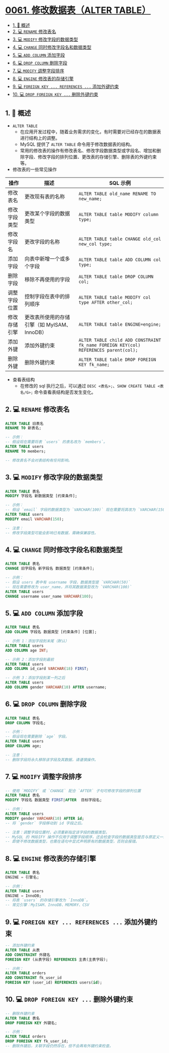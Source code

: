 # [0061. 修改数据表（ALTER TABLE）](https://github.com/Tdahuyou/TNotes.sql/tree/main/notes/0061.%20%E4%BF%AE%E6%94%B9%E6%95%B0%E6%8D%AE%E8%A1%A8%EF%BC%88ALTER%20TABLE%EF%BC%89)

<!-- region:toc -->

- [1. 📝 概述](#1--概述)
- [2. 💻 `RENAME` 修改表名](#2--rename-修改表名)
- [3. 💻 `MODIFY` 修改字段的数据类型](#3--modify-修改字段的数据类型)
- [4. 💻 `CHANGE` 同时修改字段名和数据类型](#4--change-同时修改字段名和数据类型)
- [5. 💻 `ADD COLUMN` 添加字段](#5--add-column-添加字段)
- [6. 💻 `DROP COLUMN` 删除字段](#6--drop-column-删除字段)
- [7. 💻 `MODIFY` 调整字段排序](#7--modify-调整字段排序)
- [8. 💻 `ENGINE` 修改表的存储引擎](#8--engine-修改表的存储引擎)
- [9. 💻 `FOREIGN KEY ... REFERENCES ...` 添加外键约束](#9--foreign-key--references--添加外键约束)
- [10. 💻 `DROP FOREIGN KEY ...` 删除外键约束](#10--drop-foreign-key--删除外键约束)

<!-- endregion:toc -->

## 1. 📝 概述

- `ALTER TABLE`
  - 在应用开发过程中，随着业务需求的变化，有时需要对已经存在的数据表进行结构上的调整。
  - MySQL 提供了 `ALTER TABLE` 命令用于修改数据表的结构。
  - 常用的修改表的操作有修改表名、修改字段数据类型或字段名、增加和删除字段、修改字段的排列位置、更改表的存储引擎、删除表的外键约束等。
- 修改表的一些常见操作

| 操作 | 描述 | SQL 示例 |
| --- | --- | --- |
| 修改表名 | 更改现有表的名称 | `ALTER TABLE old_name RENAME TO new_name;` |
| 修改字段类型 | 更改某个字段的数据类型 | `ALTER TABLE table MODIFY column type;` |
| 修改字段名 | 更改字段的名称 | `ALTER TABLE table CHANGE old_col new_col type;` |
| 添加字段 | 向表中新增一个或多个字段 | `ALTER TABLE table ADD COLUMN col type;` |
| 删除字段 | 移除不再使用的字段 | `ALTER TABLE table DROP COLUMN col;` |
| 调整字段位置 | 控制字段在表中的排列顺序 | `ALTER TABLE table MODIFY col type AFTER other_col;` |
| 修改存储引擎 | 更改表所使用的存储引擎（如 MyISAM、InnoDB） | `ALTER TABLE table ENGINE=engine;` |
| 添加外键 | 添加外键约束 | `ALTER TABLE child ADD CONSTRAINT fk_name FOREIGN KEY(col) REFERENCES parent(col);` |
| 删除外键 | 删除外键约束 | `ALTER TABLE table DROP FOREIGN KEY fk_name;` |

- 查看表结构
  - 在修改的 sql 执行之后，可以通过 `DESC <表名>;`、`SHOW CREATE TABLE <表名/G>;` 命令查看表结构是否发生变化。

## 2. 💻 `RENAME` 修改表名

```sql
ALTER TABLE 旧表名
RENAME TO 新表名;

-- 示例：
-- 假设现在需要将表 `users` 的表名改为 `members`。
ALTER TABLE users
RENAME TO members;

-- 修改表名不会对表结构有任何影响。
```

## 3. 💻 `MODIFY` 修改字段的数据类型

```sql
ALTER TABLE 表名
MODIFY 字段名 新数据类型 [约束条件];

-- 示例：
-- 假设 `email` 字段的数据类型为 `VARCHAR(100)` 现在需要将其改为 `VARCHAR(150)`。
ALTER TABLE users
MODIFY email VARCHAR(150);

-- 注意：
-- 修改字段类型可能会影响已有数据，需确保兼容性。
```

## 4. 💻 `CHANGE` 同时修改字段名和数据类型

```sql
ALTER TABLE 表名
CHANGE 旧字段名 新字段名 数据类型 [约束条件];

-- 示例：
-- 假设 users 表中有 username 字段，数据类型是 `VARCHAR(50)`
-- 现在需要修改为 user_name，并将其数据类型改为 `VARCHAR(100)`
ALTER TABLE users
CHANGE username user_name VARCHAR(100);
```

## 5. 💻 `ADD COLUMN` 添加字段

```sql
ALTER TABLE 表名
ADD COLUMN 字段名 数据类型 [约束条件] [位置];

-- 示例 1：添加字段到末尾（默认）
ALTER TABLE users
ADD COLUMN age INT;

-- 示例 2：添加字段到最前
ALTER TABLE users
ADD COLUMN id_card VARCHAR(18) FIRST;

-- 示例 3：添加字段到某一列之后
ALTER TABLE users
ADD COLUMN gender VARCHAR(10) AFTER username;
```

## 6. 💻 `DROP COLUMN` 删除字段

```sql
ALTER TABLE 表名
DROP COLUMN 字段名;

-- 示例：
-- 假设现在需要删除 `age` 字段。
ALTER TABLE users
DROP COLUMN age;

-- 注意：
-- 删除字段将永久移除该字段及其数据，请谨慎操作。
```

## 7. 💻 `MODIFY` 调整字段排序

```sql
-- 使用 `MODIFY` 或 `CHANGE` 配合 `AFTER` 子句可修改字段的排列位置
ALTER TABLE 表名
MODIFY 字段名 数据类型 FIRST|AFTER  目标字段名;

-- 示例：
ALTER TABLE users
MODIFY gender VARCHAR(10) AFTER id;
-- 将 `gender` 字段移动到 id 字段之后。

-- 注意：调整字段位置时，必须重新指定该字段的数据类型。
-- MySQL 的 MODIFY 操作不仅用于调整字段顺序，还会检查字段的数据类型是否与原定义一致。
-- 即使不修改数据类型，也需在语句中显式声明原有的数据类型，否则会报错。
```

## 8. 💻 `ENGINE` 修改表的存储引擎

```sql
ALTER TABLE 表名
ENGINE = 引擎名;

-- 示例：
ALTER TABLE users
ENGINE = InnoDB;
-- 将表 `users` 的存储引擎改为 `InnoDB`。
-- 常见引擎：MyISAM、InnoDB、MEMORY、CSV
```

## 9. 💻 `FOREIGN KEY ... REFERENCES ...` 添加外键约束

```sql
-- 添加外键约束
ALTER TABLE 从表
ADD CONSTRAINT 外键名
FOREIGN KEY (从表字段) REFERENCES 主表(主表字段);

-- 示例：
ALTER TABLE orders
ADD CONSTRAINT fk_user_id
FOREIGN KEY (user_id) REFERENCES users(id);
```

## 10. 💻 `DROP FOREIGN KEY ...` 删除外键约束

```sql
-- 删除外键约束
ALTER TABLE 表名
DROP FOREIGN KEY 外键名;

-- 示例：
ALTER TABLE orders
DROP FOREIGN KEY fk_user_id;
-- 删除外键后，关联字段仍然存在，但不会再有外键约束检查。
```

